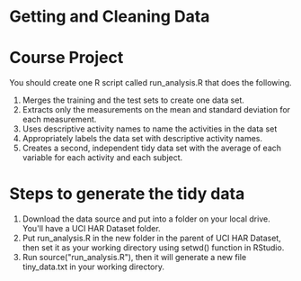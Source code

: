 # Getting and Cleaning Data



# Course Project
You should create one R script called run_analysis.R that does the following.

1.  Merges the training and the test sets to create one data set.
2. Extracts only the measurements on the mean and standard deviation for each measurement.
3. Uses descriptive activity names to name the activities in the data set
4. Appropriately labels the data set with descriptive activity names.
5. Creates a second, independent tidy data set with the average of each variable for each activity and each subject.

# Steps to generate the tidy data

1. Download the data source and put into a folder on your local drive. You'll have a UCI HAR Dataset folder.
2. Put run_analysis.R in the new folder in the parent of UCI HAR Dataset, then set it as your working directory using setwd() function in RStudio.
3. Run source("run_analysis.R"), then it will generate a new file tiny_data.txt in your working directory.

